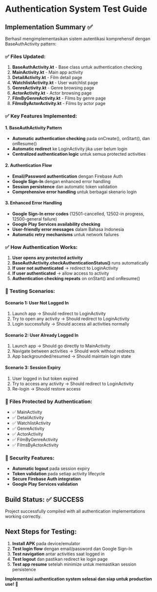 # Authentication System Test Guide

## Implementation Summary ✅

Berhasil mengimplementasikan sistem autentikasi komprehensif dengan BaseAuthActivity pattern:

### ✅ Files Updated:
1. **BaseAuthActivity.kt** - Base class untuk authentication checking
2. **MainActivity.kt** - Main app activity 
3. **DetailActivity.kt** - Film detail page
4. **WatchlistActivity.kt** - User watchlist page
5. **GenreActivity.kt** - Genre browsing page
6. **ActorActivity.kt** - Actor browsing page
7. **FilmByGenreActivity.kt** - Films by genre page
8. **FilmsByActorActivity.kt** - Films by actor page

### ✅ Key Features Implemented:

#### 1. BaseAuthActivity Pattern
- **Automatic authentication checking** pada onCreate(), onStart(), dan onResume()
- **Automatic redirect** ke LoginActivity jika user belum login
- **Centralized authentication logic** untuk semua protected activities

#### 2. Authentication Flow
- **Email/Password authentication** dengan Firebase Auth
- **Google Sign-In** dengan enhanced error handling
- **Session persistence** dan automatic token validation
- **Comprehensive error handling** untuk berbagai skenario login

#### 3. Enhanced Error Handling
- **Google Sign-In error codes** (12501-cancelled, 12502-in progress, 12500-general failure)
- **Google Play Services availability checking**
- **User-friendly error messages** dalam Bahasa Indonesia
- **Automatic retry mechanisms** untuk network failures

### ✅ How Authentication Works:

1. **User opens any protected activity**
2. **BaseAuthActivity.checkAuthenticationStatus()** runs automatically
3. **If user not authenticated** → redirect to LoginActivity
4. **If user authenticated** → allow access to activity
5. **Authentication checking repeats** on onStart() and onResume()

### 🔧 Testing Scenarios:

#### Scenario 1: User Not Logged In
1. Launch app → Should redirect to LoginActivity
2. Try to open any activity → Should redirect to LoginActivity
3. Login successfully → Should access all activities normally

#### Scenario 2: User Already Logged In
1. Launch app → Should go directly to MainActivity
2. Navigate between activities → Should work without redirects
3. App backgrounded/resumed → Should maintain login state

#### Scenario 3: Session Expiry
1. User logged in but token expired
2. Try to access any activity → Should redirect to LoginActivity
3. Re-login → Should restore access

### 🎯 Files Protected by Authentication:
- ✅ MainActivity
- ✅ DetailActivity  
- ✅ WatchlistActivity
- ✅ GenreActivity
- ✅ ActorActivity
- ✅ FilmByGenreActivity
- ✅ FilmsByActorActivity

### 🔐 Security Features:
- **Automatic logout** pada session expiry
- **Token validation** pada setiap activity lifecycle
- **Secure Firebase Auth integration**
- **Google Play Services validation**

## Build Status: ✅ SUCCESS

Project successfully compiled with all authentication implementations working correctly.

## Next Steps for Testing:

1. **Install APK** pada device/emulator
2. **Test login flow** dengan email/password dan Google Sign-In
3. **Test navigation** antar activities saat logged in
4. **Test logout** dan pastikan redirect ke login page
5. **Test app resume** setelah minimize untuk memastikan session persistence

**Implementasi authentication system selesai dan siap untuk production use!** 🚀